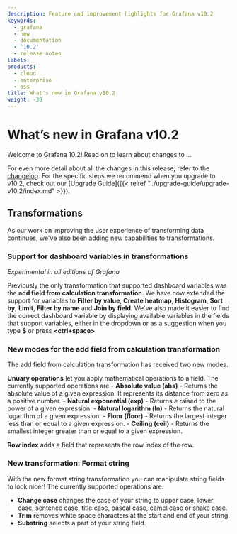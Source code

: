 ```yaml
---
description: Feature and improvement highlights for Grafana v10.2
keywords:
  - grafana
  - new
  - documentation
  - '10.2'
  - release notes
labels:
products:
  - cloud
  - enterprise
  - oss
title: What's new in Grafana v10.2
weight: -39
---
```


# What’s new in Grafana v10.2

Welcome to Grafana 10.2! Read on to learn about changes to ...

For even more detail about all the changes in this release, refer to the [changelog](https://github.com/grafana/grafana/blob/master/CHANGELOG.md). For the specific steps we recommend when you upgrade to v10.2, check out our [Upgrade Guide]({{< relref "../upgrade-guide/upgrade-v10.2/index.md" >}}).

<!-- Template below

> Add on-prem only features here. Features documented in the Cloud What's new will be copied from those release notes.

## Feature
<!-- Name of contributor -->
<!-- _[Generally available | Available in private/public preview | Experimental] in Grafana [Open Source, Enterprise]_
Description. Include an overview of the feature and problem it solves, and where to learn more (like a link to the docs).
{{% admonition type="note" %}}
You must use relative references when linking to docs within the Grafana repo. Please do not use absolute URLs. For more information about relrefs, refer to [Links and references](/docs/writers-toolkit/writing-guide/references/).
{{% /admonition %}}
-->
<!-- Add an image, GIF or video  as below

{{< figure src="/media/docs/grafana/dashboards/WidgetVizSplit.png" max-width="750px" caption="DESCRIPTIVE CAPTION" >}}

Learn how to upload images here: https://grafana.com/docs/writers-toolkit/write/image-guidelines/#where-to-store-media-assets
-->

## Transformations

As our work on improving the user experience of transforming data continues, we've also been adding new capabilities to transformations.

### Support for dashboard variables in transformations

<!-- Oscar Kilhed, Victor Marin -->

_Experimental in all editions of Grafana_

Previously the only transformation that supported <!-- link to dashboard variable docs? -->dashboard variables was the **add field from calculation transformation**. We have now extended the support for variables to **Filter by value**, **Create heatmap**, **Histogram**, **Sort by**, **Limit**, **Filter by name** and **Join by field**. We've also made it easier to find the correct dashboard variable by displaying available variables in the fields that support variables, either in the dropdown or as a suggestion when you type **$** or press **<ctrl+space>** <!-- insert image of variable completion -->

### New modes for the add field from calculation transformation

<!-- Victor marin -->

The add field from calculation transformation has received two new modes.

**Unuary operations** let you apply mathematical operations to a field. The currently supported operations are - **Absolute value (abs)** - Returns the absolute value of a given expression. It represents its distance from zero as a positive number. - **Natural exponential (exp)** - Returns _e_ raised to the power of a given expression. - **Natural logarithm (ln)** - Returns the natural logarithm of a given expression. - **Floor (floor)** - Returns the largest integer less than or equal to a given expression. - **Ceiling (ceil)** - Returns the smallest integer greater than or equal to a given expression.

**Row index** adds a field that represents the row index of the row.

<!-- link to add field by calculation transformation -->

### New transformation: Format string

<!-- Solomon Dubock, BI Squad-->

With the new format string transformation you can manipulate string fields to look nicer! The currently supported operations are.

- **Change case** changes the case of your string to upper case, lower case, sentence case, title case, pascal case, camel case or snake case.
- **Trim** removes white space characters at the start and end of your string.
- **Substring** selects a part of your string field.

<!-- link to format string transformation docs -->
